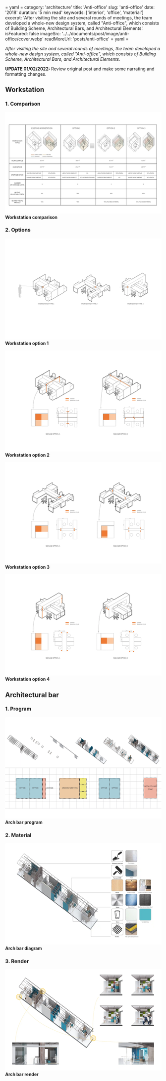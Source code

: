 = yaml =
category: 'architecture'
title: 'Anti-office'
slug: 'anti-office'
date: '2018'
duration: '5 min read'
keywords: ['interior', 'office', 'material']
excerpt: 'After visiting the site and several rounds of meetings, the team developed a whole-new design system, called "Anti-office", which consists of Building Scheme, Architectural Bars, and Architectural Elements.'
isFeatured: false
imageSrc: '../../documents/post/image/anti-office/cover.webp'
readMoreUrl: 'posts/anti-office'
= yaml =

_After visiting the site and several rounds of meetings, the team developed a whole-new design system, called "Anti-office", which consists of Building Scheme, Architectural Bars, and Architectural Elements._

**UPDATE 01/02/2022:** Review original post and make some narrating and formatting changes.

## Workstation

### 1. Comparison

![workstation-comparison](../../documents/post/image/anti-office/workstation-comparison.webp)
**Workstation comparison**

### 2. Options

![workstation-option-1](../../documents/post/image/anti-office/workstation-option-1.webp)
**Workstation option 1**

![workstation-option-2](../../documents/post/image/anti-office/workstation-option-2.webp)
**Workstation option 2**

![workstation-option-3](../../documents/post/image/anti-office/workstation-option-3.webp)
**Workstation option 3**

![workstation-option-4](../../documents/post/image/anti-office/workstation-option-4.webp)
**Workstation option 4**

## Architectural bar

### 1. Program

![arch-bar-program](../../documents/post/image/anti-office/arch-bar-program.webp)
**Arch bar program**

### 2. Material

![arch-bar-diagram](../../documents/post/image/anti-office/arch-bar-diagram.webp)
**Arch bar diagram**

### 3. Render

![arch-bar-render](../../documents/post/image/anti-office/arch-bar-render.webp)
**Arch bar render**
